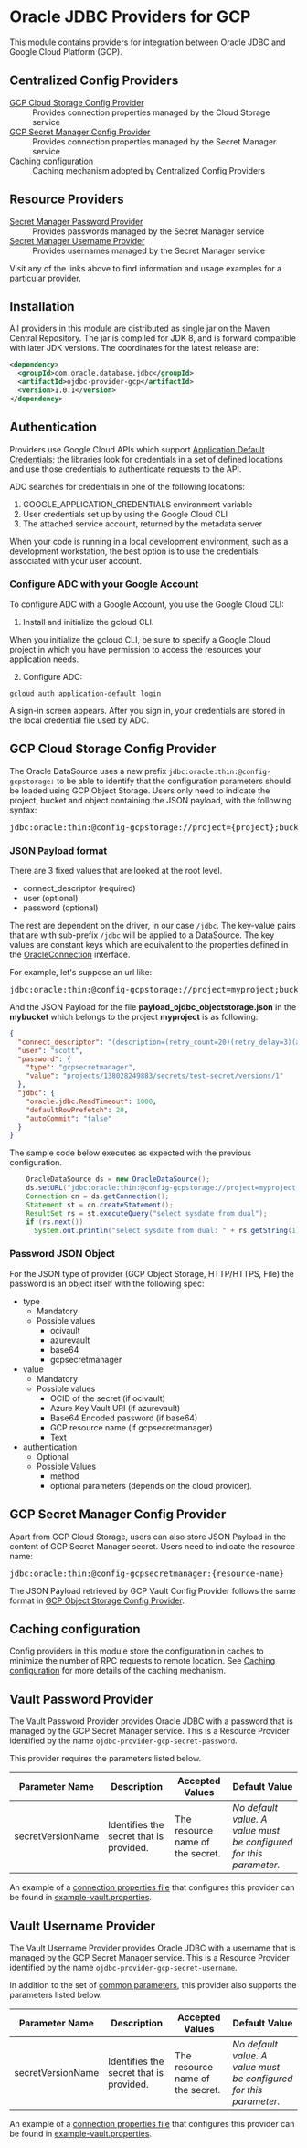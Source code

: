 # Oracle JDBC Providers for GCP

This module contains providers for integration between Oracle JDBC and
Google Cloud Platform (GCP).

## Centralized Config Providers

<dl>
<dt><a href="#gcp-cloud-storage-config-provider">GCP Cloud Storage Config 
Provider</a></dt>
<dd>Provides connection properties managed by the Cloud Storage service</dd>
<dt><a href="#gcp-secret_manager-config-provider">GCP Secret Manager Config 
Provider</a></dt>
<dd>Provides connection properties managed by the Secret Manager service</dd>
<dt><a href="#caching-configuration">Caching configuration</a></dt>
<dd>Caching mechanism adopted by Centralized Config Providers</dd>
</dl>

## Resource Providers

<dl>
<dt><a href="#vault-password-provider">Secret Manager Password Provider</a></dt>
<dd>Provides passwords managed by the Secret Manager service</dd>
<dt><a href="#vault-username-provider">Secret Manager Username Provider</a></dt>
<dd>Provides usernames managed by the Secret Manager service</dd>
</dl>

Visit any of the links above to find information and usage examples for a
particular provider.

## Installation

All providers in this module are distributed as single jar on the Maven Central
Repository. The jar is compiled for JDK 8, and is forward compatible with later
JDK versions. The coordinates for the latest release are:
```xml
<dependency>
  <groupId>com.oracle.database.jdbc</groupId>
  <artifactId>ojdbc-provider-gcp</artifactId>
  <version>1.0.1</version>
</dependency>
```

## Authentication

Providers use Google Cloud APIs which support 
[Application Default Credentials](https://cloud.google.com/docs/authentication/application-default-credentials); 
the libraries look for credentials in a set of defined locations and use those 
credentials to authenticate requests to the API.

ADC searches for credentials in one of the following locations:

1. GOOGLE_APPLICATION_CREDENTIALS environment variable
2. User credentials set up by using the Google Cloud CLI
3. The attached service account, returned by the metadata server

When your code is running in a local development environment, such as a development workstation, the best option is to use the credentials associated with your user account.

### Configure ADC with your Google Account
To configure ADC with a Google Account, you use the Google Cloud CLI:

1. Install and initialize the gcloud CLI.

When you initialize the gcloud CLI, be sure to specify a Google Cloud project in which you have permission to access the resources your application needs.

2. Configure ADC:
```
gcloud auth application-default login
```
A sign-in screen appears. After you sign in, your credentials are stored in the local credential file used by ADC.

## GCP Cloud Storage Config Provider
The Oracle DataSource uses a new prefix `jdbc:oracle:thin:@config-gcpstorage:` to be able to identify that the configuration parameters should be loaded using GCP Object Storage. Users only need to indicate the project, bucket and object containing the JSON payload, with the following syntax:

<pre>
jdbc:oracle:thin:@config-gcpstorage://project={project};bucket={bucket};object={object}]
</pre>

### JSON Payload format

There are 3 fixed values that are looked at the root level.

- connect_descriptor (required)
- user (optional)
- password (optional)

The rest are dependent on the driver, in our case `/jdbc`. The key-value pairs that are with sub-prefix `/jdbc` will be applied to a DataSource. The key values are constant keys which are equivalent to the properties defined in the [OracleConnection](https://docs.oracle.com/en/database/oracle/oracle-database/23/jajdb/oracle/jdbc/OracleConnection.html) interface.

For example, let's suppose an url like:

<pre>
jdbc:oracle:thin:@config-gcpstorage://project=myproject;bucket=mybucket;object=payload_ojdbc_objectstorage.json
</pre>

And the JSON Payload for the file **payload_ojdbc_objectstorage.json** in the **mybucket** which belongs to the project **myproject** is as following:

```json
{
  "connect_descriptor": "(description=(retry_count=20)(retry_delay=3)(address=(protocol=tcps)(port=1521)(host=adb.us-phoenix-1.oraclecloud.com))(connect_data=(service_name=xsxsxs_dbtest_medium.adb.oraclecloud.com))(security=(ssl_server_dn_match=yes)))",
  "user": "scott",
  "password": { 
    "type": "gcpsecretmanager",
    "value": "projects/138028249883/secrets/test-secret/versions/1"
  },
  "jdbc": {
    "oracle.jdbc.ReadTimeout": 1000,
    "defaultRowPrefetch": 20,
    "autoCommit": "false"
  }
}
```

The sample code below executes as expected with the previous configuration.

```java
    OracleDataSource ds = new OracleDataSource();
    ds.setURL("jdbc:oracle:thin:@config-gcpstorage://project=myproject;bucket=mybucket;object=payload_ojdbc_objectstorage.json");
    Connection cn = ds.getConnection();
    Statement st = cn.createStatement();
    ResultSet rs = st.executeQuery("select sysdate from dual");
    if (rs.next())
      System.out.println("select sysdate from dual: " + rs.getString(1));
```

### Password JSON Object

For the JSON type of provider (GCP Object Storage, HTTP/HTTPS, File) the password is an object itself with the following spec:

- type
  - Mandatory
  - Possible values
    - ocivault
    - azurevault
    - base64
    - gcpsecretmanager
- value
  - Mandatory
  - Possible values
    - OCID of the secret (if ocivault)
    - Azure Key Vault URI (if azurevault)
    - Base64 Encoded password (if base64)
    - GCP resource name (if gcpsecretmanager)
    - Text
- authentication
  - Optional
  - Possible Values
    - method
    - optional parameters (depends on the cloud provider).

## GCP Secret Manager Config Provider
Apart from GCP Cloud Storage, users can also store JSON Payload in the content of GCP Secret Manager secret. Users need to indicate the resource name:

<pre>
jdbc:oracle:thin:@config-gcpsecretmanager:{resource-name}
</pre>

The JSON Payload retrieved by GCP Vault Config Provider follows the same format in [GCP Object Storage Config Provider](#json-payload-format).

## Caching configuration

Config providers in this module store the configuration in caches to minimize
the number of RPC requests to remote location. See
[Caching configuration](../ojdbc-provider-azure/README.md#caching-configuration) for more 
details of the caching mechanism.

## Vault Password Provider
The Vault Password Provider provides Oracle JDBC with a password that is managed
by the GCP Secret Manager service. This is a Resource Provider identified by the
name `ojdbc-provider-gcp-secret-password`.

This provider requires the parameters listed below.
<table>
<thead><tr>
<th>Parameter Name</th>
<th>Description</th>
<th>Accepted Values</th>
<th>Default Value</th>
</tr></thead>
<tbody><tr>
<td>secretVersionName</td>
<td>Identifies the secret that is provided.</td>
<td>The resource name of the secret.</td>
<td><i>No default value. A value must be configured for this parameter.</i></td>
</tr></tbody>
</table>

An example of a
[connection properties file](https://docs.oracle.com/en/database/oracle/oracle-database/23/jajdb/oracle/jdbc/OracleConnection.html#CONNECTION_PROPERTY_CONFIG_FILE)
that configures this provider can be found in
[example-vault.properties](example-vault.properties).

## Vault Username Provider
The Vault Username Provider provides Oracle JDBC with a username that is managed by the
GCP Secret Manager service. This is a Resource Provider identified by the name
`ojdbc-provider-gcp-secret-username`.

In addition to the set of [common parameters](#common-parameters-for-resource-providers), this provider
also supports the parameters listed below.
<table>
<thead><tr>
<th>Parameter Name</th>
<th>Description</th>
<th>Accepted Values</th>
<th>Default Value</th>
</tr></thead>
<tbody><tr>
<td>secretVersionName</td>
<td>Identifies the secret that is provided.</td>
<td>The resource name of the secret.</td>
<td><i>No default value. A value must be configured for this parameter.</i></td>
</tr></tbody>
</table>

An example of a
[connection properties file](https://docs.oracle.com/en/database/oracle/oracle-database/23/jajdb/oracle/jdbc/OracleConnection.html#CONNECTION_PROPERTY_CONFIG_FILE)
that configures this provider can be found in
[example-vault.properties](example-vault.properties).


